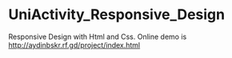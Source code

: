 # UniActivity_Responsive_Design
 Responsive Design with Html and Css.
Online demo is http://aydinbskr.rf.gd/project/index.html
